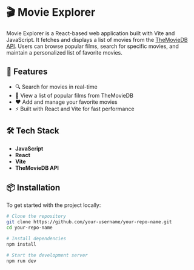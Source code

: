 # 🎬 Movie Explorer

Movie Explorer is a React-based web application built with Vite and JavaScript. It fetches and displays a list of movies from the [TheMovieDB API](https://www.themoviedb.org/). Users can browse popular films, search for specific movies, and maintain a personalized list of favorite movies.

## 🚀 Features

- 🔍 Search for movies in real-time  
- 🎥 View a list of popular films from TheMovieDB  
- ❤️ Add and manage your favorite movies  
- ⚡ Built with React and Vite for fast performance

## 🛠️ Tech Stack

- **JavaScript**
- **React**
- **Vite**
- **TheMovieDB API**

## 📦 Installation

To get started with the project locally:

```bash
# Clone the repository
git clone https://github.com/your-username/your-repo-name.git
cd your-repo-name

# Install dependencies
npm install

# Start the development server
npm run dev
